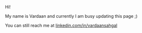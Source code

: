 Hi! 

My name is Vardaan and currently I am busy updating this page ;)

You can still reach me at [linkedin.com/in/vardaansahgal](https://linkedin.com/in/vardaansahgal)
